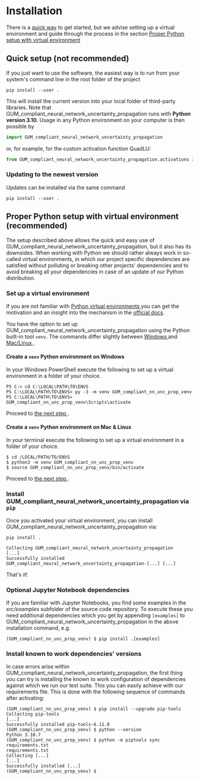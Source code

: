 # Installation

There is a [quick way](#quick-setup-not-recommended) to get started, but we advise 
setting up a virtual environment and guide through the process in the section
[Proper Python setup with virtual environment
](#proper-python-setup-with-virtual-environment--recommended)

## Quick setup (**not recommended**)

If you just want to use the software, the easiest way is to run from your
system's command line in the root folder of the project

```shell
pip install --user .
```

This will install the current version into your local folder of third-party libraries. 
Note that GUM_compliant_neural_network_uncertainty_propagation runs with **Python 
version 3.10**. Usage in any Python environment on your computer is then possible by

```python
import GUM_compliant_neural_network_uncertainty_propagation
```

or, for example, for the custom activation function QuadLU:

```python
from GUM_compliant_neural_network_uncertainty_propagation.activations import QuadLU
```

### Updating to the newest version

Updates can be installed via the same command

```shell
pip install --user .
```

## Proper Python setup with virtual environment  (**recommended**)

The setup described above allows the quick and easy use of
GUM_compliant_neural_network_uncertainty_propagation, but it also has its downsides. 
When working with Python we should rather always work in so-called virtual 
environments, in which our project specific dependencies are satisfied without 
polluting or breaking other projects' dependencies and to avoid breaking all your 
dependencies in case of an update of our Python distribution.

### Set up a virtual environment

If you are not familiar with [Python virtual environments
](https://docs.python.org/3/glossary.html#term-virtual-environment) you can get the
motivation and an insight into the mechanism in the
[official docs](https://docs.python.org/3/tutorial/venv.html).

You have the option to set up GUM_compliant_neural_network_uncertainty_propagation 
using the Python built-in tool 
`venv`. The commands differ slightly between [Windows
](#create-a-venv-python-environment-on-windows) and [Mac/Linux
](#create-a-venv-python-environment-on-mac--linux).

#### Create a `venv` Python environment on Windows

In your Windows PowerShell execute the following to set up a virtual environment in
a folder of your choice.

```shell
PS C:> cd C:\LOCAL\PATH\TO\ENVS
PS C:\LOCAL\PATH\TO\ENVS> py -3 -m venv GUM_compliant_nn_unc_prop_venv
PS C:\LOCAL\PATH\TO\ENVS> GUM_compliant_nn_unc_prop_venv\Scripts\activate
```

Proceed to [the next step
](#install-gum_compliant_neural_network_uncertainty_propagation-via-pip).

#### Create a `venv` Python environment on Mac & Linux

In your terminal execute the following to set up a virtual environment in a folder
of your choice.

```shell
$ cd /LOCAL/PATH/TO/ENVS
$ python3 -m venv GUM_compliant_nn_unc_prop_venv
$ source GUM_compliant_nn_unc_prop_venv/bin/activate
```

Proceed to [the next step
](#install-gum_compliant_neural_network_uncertainty_propagation-via-pip).

### Install GUM_compliant_neural_network_uncertainty_propagation via `pip`

Once you activated your virtual environment, you can install
GUM_compliant_neural_network_uncertainty_propagation via:

```shell
pip install .
```

```shell
Collecting GUM_compliant_neural_network_uncertainty_propagation
[...]
Successfully installed GUM_compliant_neural_network_uncertainty_propagation-[...] [...]
```

That's it!

### Optional Jupyter Notebook dependencies

If you are familiar with Jupyter Notebooks, you find some examples in the _src/examples_
subfolder of the source code repository. To execute these you need additional 
dependencies which you get by appending `[examples]` to
GUM_compliant_neural_network_uncertainty_propagation in the above installation command, 
e.g.

```shell
(GUM_compliant_nn_unc_prop_venv) $ pip install .[examples]
```

### Install known to work dependencies' versions

In case errors arise within GUM_compliant_neural_network_uncertainty_propagation, 
the first thing you can try is installing the known to work configuration of 
dependencies against which we run our test suite. This you can easily achieve with 
our requirements file. This is done with the following sequence of commands after 
activating:

```shell
(GUM_compliant_nn_unc_prop_venv) $ pip install --upgrade pip-tools
Collecting pip-tools
[...]
Successfully installed pip-tools-6.11.0
(GUM_compliant_nn_unc_prop_venv) $ python --version
Python 3.10.7
(GUM_compliant_nn_unc_prop_venv) $ python -m piptools sync requirements.txt 
requirements.txt
Collecting [...]
[...]
Successfully installed [...]
(GUM_compliant_nn_unc_prop_venv) $
```
